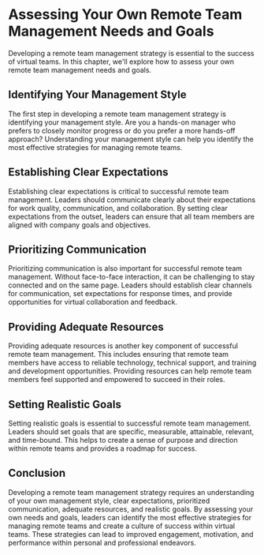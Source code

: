 Assessing Your Own Remote Team Management Needs and Goals
==================================================================================================================

Developing a remote team management strategy is essential to the success of virtual teams. In this chapter, we'll explore how to assess your own remote team management needs and goals.

Identifying Your Management Style
---------------------------------

The first step in developing a remote team management strategy is identifying your management style. Are you a hands-on manager who prefers to closely monitor progress or do you prefer a more hands-off approach? Understanding your management style can help you identify the most effective strategies for managing remote teams.

Establishing Clear Expectations
-------------------------------

Establishing clear expectations is critical to successful remote team management. Leaders should communicate clearly about their expectations for work quality, communication, and collaboration. By setting clear expectations from the outset, leaders can ensure that all team members are aligned with company goals and objectives.

Prioritizing Communication
--------------------------

Prioritizing communication is also important for successful remote team management. Without face-to-face interaction, it can be challenging to stay connected and on the same page. Leaders should establish clear channels for communication, set expectations for response times, and provide opportunities for virtual collaboration and feedback.

Providing Adequate Resources
----------------------------

Providing adequate resources is another key component of successful remote team management. This includes ensuring that remote team members have access to reliable technology, technical support, and training and development opportunities. Providing resources can help remote team members feel supported and empowered to succeed in their roles.

Setting Realistic Goals
-----------------------

Setting realistic goals is essential to successful remote team management. Leaders should set goals that are specific, measurable, attainable, relevant, and time-bound. This helps to create a sense of purpose and direction within remote teams and provides a roadmap for success.

Conclusion
----------

Developing a remote team management strategy requires an understanding of your own management style, clear expectations, prioritized communication, adequate resources, and realistic goals. By assessing your own needs and goals, leaders can identify the most effective strategies for managing remote teams and create a culture of success within virtual teams. These strategies can lead to improved engagement, motivation, and performance within personal and professional endeavors.

